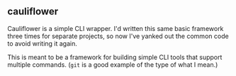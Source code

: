cauliflower
-----------

Cauliflower is a simple CLI wrapper.  I'd written this same basic framework
three times for separate projects, so now I've yanked out the common code
to avoid writing it again.

This is meant to be a framework for building simple CLI tools that support
multiple commands.  (<code>git</code> is a good example of the type of what I
mean.)
